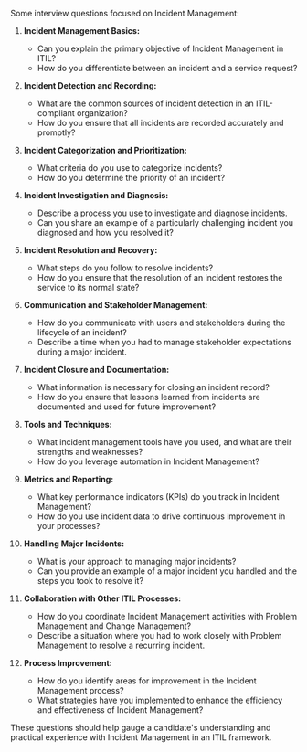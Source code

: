 Some interview questions focused on Incident Management:

1. **Incident Management Basics:**
   - Can you explain the primary objective of Incident Management in ITIL?
   - How do you differentiate between an incident and a service request?

2. **Incident Detection and Recording:**
   - What are the common sources of incident detection in an ITIL-compliant organization?
   - How do you ensure that all incidents are recorded accurately and promptly?

3. **Incident Categorization and Prioritization:**
   - What criteria do you use to categorize incidents?
   - How do you determine the priority of an incident?

4. **Incident Investigation and Diagnosis:**
   - Describe a process you use to investigate and diagnose incidents.
   - Can you share an example of a particularly challenging incident you diagnosed and how you resolved it?

5. **Incident Resolution and Recovery:**
   - What steps do you follow to resolve incidents?
   - How do you ensure that the resolution of an incident restores the service to its normal state?

6. **Communication and Stakeholder Management:**
   - How do you communicate with users and stakeholders during the lifecycle of an incident?
   - Describe a time when you had to manage stakeholder expectations during a major incident.

7. **Incident Closure and Documentation:**
   - What information is necessary for closing an incident record?
   - How do you ensure that lessons learned from incidents are documented and used for future improvement?

8. **Tools and Techniques:**
   - What incident management tools have you used, and what are their strengths and weaknesses?
   - How do you leverage automation in Incident Management?

9. **Metrics and Reporting:**
   - What key performance indicators (KPIs) do you track in Incident Management?
   - How do you use incident data to drive continuous improvement in your processes?

10. **Handling Major Incidents:**
    - What is your approach to managing major incidents?
    - Can you provide an example of a major incident you handled and the steps you took to resolve it?

11. **Collaboration with Other ITIL Processes:**
    - How do you coordinate Incident Management activities with Problem Management and Change Management?
    - Describe a situation where you had to work closely with Problem Management to resolve a recurring incident.

12. **Process Improvement:**
    - How do you identify areas for improvement in the Incident Management process?
    - What strategies have you implemented to enhance the efficiency and effectiveness of Incident Management?

These questions should help gauge a candidate's understanding and practical experience with Incident Management in an ITIL framework.
